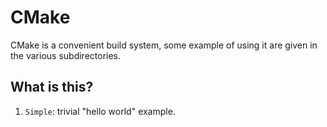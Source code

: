 # CMake

CMake is a convenient build system, some example of using it are given in the
various subdirectories.

## What is this?

1. `Simple`: trivial "hello world" example.
